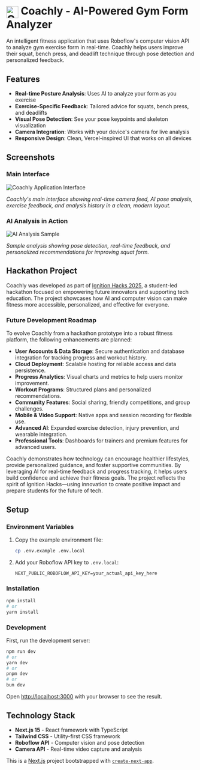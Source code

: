 # <img src="public/icon.png" alt="Coachly Icon" width="32" height="32" style="vertical-align: middle;"> Coachly - AI-Powered Gym Form Analyzer

An intelligent fitness application that uses Roboflow's computer vision API to analyze gym exercise form in real-time. Coachly helps users improve their squat, bench press, and deadlift technique through pose detection and personalized feedback.

## Features

- **Real-time Posture Analysis**: Uses AI to analyze your form as you exercise
- **Exercise-Specific Feedback**: Tailored advice for squats, bench press, and deadlifts
- **Visual Pose Detection**: See your pose keypoints and skeleton visualization
- **Camera Integration**: Works with your device's camera for live analysis
- **Responsive Design**: Clean, Vercel-inspired UI that works on all devices

## Screenshots

### Main Interface

![Coachly Application Interface](https://i.imgur.com/3VfmIrz.png)

_Coachly's main interface showing real-time camera feed, AI pose analysis, exercise feedback, and analysis history in a clean, modern layout._

### AI Analysis in Action

![AI Analysis Sample](https://i.imgur.com/SkKIJGv.png)

_Sample analysis showing pose detection, real-time feedback, and personalized recommendations for improving squat form._
## Hackathon Project

Coachly was developed as part of [Ignition Hacks 2025](https://ignition-hacks-v-6.devpost.com/), a student-led hackathon focused on empowering future innovators and supporting tech education. The project showcases how AI and computer vision can make fitness more accessible, personalized, and effective for everyone.

### Future Development Roadmap

To evolve Coachly from a hackathon prototype into a robust fitness platform, the following enhancements are planned:

- **User Accounts & Data Storage**: Secure authentication and database integration for tracking progress and workout history.
- **Cloud Deployment**: Scalable hosting for reliable access and data persistence.
- **Progress Analytics**: Visual charts and metrics to help users monitor improvement.
- **Workout Programs**: Structured plans and personalized recommendations.
- **Community Features**: Social sharing, friendly competitions, and group challenges.
- **Mobile & Video Support**: Native apps and session recording for flexible use.
- **Advanced AI**: Expanded exercise detection, injury prevention, and wearable integration.
- **Professional Tools**: Dashboards for trainers and premium features for advanced users.

Coachly demonstrates how technology can encourage healthier lifestyles, provide personalized guidance, and foster supportive communities. By leveraging AI for real-time feedback and progress tracking, it helps users build confidence and achieve their fitness goals. The project reflects the spirit of Ignition Hacks—using innovation to create positive impact and prepare students for the future of tech.

## Setup
### Environment Variables

1. Copy the example environment file:

   ```bash
   cp .env.example .env.local
   ```

2. Add your Roboflow API key to `.env.local`:
   ```
   NEXT_PUBLIC_ROBOFLOW_API_KEY=your_actual_api_key_here
   ```

### Installation

```bash
npm install
# or
yarn install
```

### Development

First, run the development server:

```bash
npm run dev
# or
yarn dev
# or
pnpm dev
# or
bun dev
```

Open [http://localhost:3000](http://localhost:3000) with your browser to see the result.

## Technology Stack

- **Next.js 15** - React framework with TypeScript
- **Tailwind CSS** - Utility-first CSS framework
- **Roboflow API** - Computer vision and pose detection
- **Camera API** - Real-time video capture and analysis

This is a [Next.js](https://nextjs.org) project bootstrapped with [`create-next-app`](https://nextjs.org/docs/app/api-reference/cli/create-next-app).
